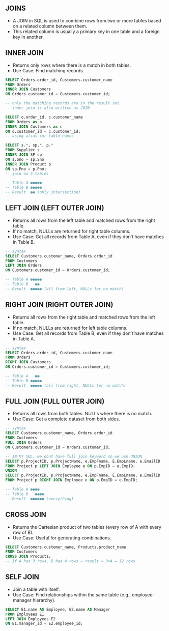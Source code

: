 ## JOINS
- A JOIN in SQL is used to combine rows from two or more tables based on a related column between them.
- This related column is usually a primary key in one table and a foreign key in another.

## INNER JOIN
- Returns only rows where there is a match in both tables.
- Use Case: Find matching records.
``` sql
SELECT Orders.order_id, Customers.customer_name
FROM Orders
INNER JOIN Customers
ON Orders.customer_id = Customers.customer_id;

-- only the matching records are in the result set
-- inner join is also written as JOIN

SELECT o.order_id, c.customer_name
FROM Orders as o
INNER JOIN Customers as c
ON o.customer_id = c.customer_id;
-- using alias for table names

SELECT s.*, sp.*, p.*
FROM Supplier s
INNER JOIN SP sp 
ON s.Sno = sp.Sno
INNER JOIN Product p 
ON sp.Pno = p.Pno;
-- join on 3 tables

-- Table A ●●●●●
-- Table B ●●●●●
-- Result  ●● (only intersection)
```
## LEFT JOIN (LEFT OUTER JOIN)
-  Returns all rows from the left table and matched rows from the right table.
-  If no match, NULLs are returned for right table columns.
-  Use Case: Get all records from Table A, even if they don’t have matches in Table B.
``` sql
-- syntax
SELECT Customers.customer_name, Orders.order_id
FROM Customers
LEFT JOIN Orders
ON Customers.customer_id = Orders.customer_id;

-- Table A ●●●●●
-- Table B   ●●
-- Result  ●●●●● (all from left, NULLs for no match)
```
## RIGHT JOIN (RIGHT OUTER JOIN)
-  Returns all rows from the right table and matched rows from the left table.
-  If no match, NULLs are returned for left table columns.
-  Use Case: Get all records from Table B, even if they don’t have matches in Table A.
``` sql
-- syntax
SELECT Orders.order_id, Customers.customer_name
FROM Orders
RIGHT JOIN Customers
ON Orders.customer_id = Customers.customer_id;

-- Table A   ●●
-- Table B ●●●●●
-- Result  ●●●●● (all from right, NULLs for no match)
```
## FULL JOIN (FULL OUTER JOIN)
- Returns all rows from both tables. NULLs where there is no match.
- Use Case: Get a complete dataset from both sides.
``` sql
-- syntax
SELECT Customers.customer_name, Orders.order_id
FROM Customers
FULL JOIN Orders
ON Customers.customer_id = Orders.customer_id;

-- IN MY SQL, we dont have full join keyword so we use UNION
SELECT p.ProjectID, p.ProjectName, e.EmpFname, E.EmpLname, e.EmailID
FROM Project p LEFT JOIN Employee e ON p.EmpID = e.EmpID;
UNION
SELECT p.ProjectID, p.ProjectName, e.EmpFname, E.EmpLname, e.EmailID
FROM Project p RIGHT JOIN Employee e ON p.EmpID = e.EmpID;

-- Table A ●●●●
-- Table B   ●●●●
-- Result  ●●●●●● (everything)
```
## CROSS JOIN
-  Returns the Cartesian product of two tables (every row of A with every row of B).
-  Use Case: Useful for generating combinations.
``` sql
SELECT Customers.customer_name, Products.product_name
FROM Customers
CROSS JOIN Products;
-- If A has 3 rows, B has 4 rows → result = 3×4 = 12 rows
```
## SELF JOIN
- Join a table with itself.
- Use Case: Find relationships within the same table (e.g., employee-manager hierarchy).
``` sql
SELECT E1.name AS Employee, E2.name AS Manager
FROM Employees E1
LEFT JOIN Employees E2
ON E1.manager_id = E2.employee_id;
```
